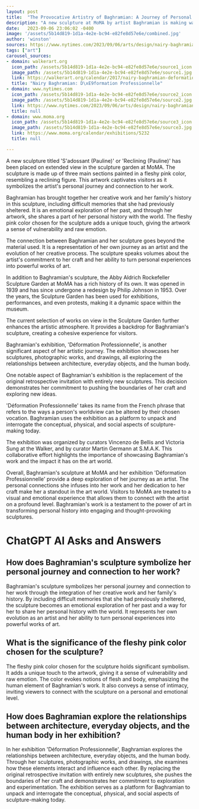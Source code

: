 ```yaml
---
layout: post
title:  "The Provocative Artistry of Baghramian: A Journey of Personal Connections and Transformative Power"
description: "A new sculpture at MoMA by artist Baghramian is making waves with its provocative interpretation of personal history and transformative power. The sculpture, titled 'S'adossant (Pauline)' or 'Reclining (Pauline)', captures the artist's personal journey and connection to her work in a mesmerizing display of vulnerability and raw emotion."
date:   2023-09-06 23:06:02 -0400
image: '/assets/5b14d819-1d1a-4e2e-bc94-e82fe8d57e6e/combined.jpg'
author: 'winston'
sources: https://www.nytimes.com/2023/09/06/arts/design/nairy-baghramian-met-facade-nyc-sculpture.html https://www.moma.org/calendar/exhibitions/5232 https://walkerart.org/calendar/2017/nairy-baghramian-deformation-professionnelle
tags: ["art"]
carousel_sources:
- domain: walkerart.org
  icon_path: /assets/5b14d819-1d1a-4e2e-bc94-e82fe8d57e6e/source1_icon.jpg
  image_path: /assets/5b14d819-1d1a-4e2e-bc94-e82fe8d57e6e/source1.jpg
  link: https://walkerart.org/calendar/2017/nairy-baghramian-deformation-professionnelle
  title: "Nairy Baghramian: D\xE9formation Professionnelle"
- domain: www.nytimes.com
  icon_path: /assets/5b14d819-1d1a-4e2e-bc94-e82fe8d57e6e/source2_icon.jpg
  image_path: /assets/5b14d819-1d1a-4e2e-bc94-e82fe8d57e6e/source2.jpg
  link: https://www.nytimes.com/2023/09/06/arts/design/nairy-baghramian-met-facade-nyc-sculpture.html
  title: null
- domain: www.moma.org
  icon_path: /assets/5b14d819-1d1a-4e2e-bc94-e82fe8d57e6e/source3_icon.jpg
  image_path: /assets/5b14d819-1d1a-4e2e-bc94-e82fe8d57e6e/source3.jpg
  link: https://www.moma.org/calendar/exhibitions/5232
  title: null

---
```


A new sculpture titled 'S'adossant (Pauline)' or 'Reclining (Pauline)' has been placed on extended view in the sculpture garden at MoMA. The sculpture is made up of three main sections painted in a fleshy pink color, resembling a reclining figure. This artwork captivates visitors as it symbolizes the artist's personal journey and connection to her work.

Baghramian has brought together her creative work and her family's history in this sculpture, including difficult memories that she had previously sheltered. It is an emotional exploration of her past, and through her artwork, she shares a part of her personal history with the world. The fleshy pink color chosen for the sculpture adds a unique touch, giving the artwork a sense of vulnerability and raw emotion.

The connection between Baghramian and her sculpture goes beyond the material used. It is a representation of her own journey as an artist and the evolution of her creative process. The sculpture speaks volumes about the artist's commitment to her craft and her ability to turn personal experiences into powerful works of art.

In addition to Baghramian's sculpture, the Abby Aldrich Rockefeller Sculpture Garden at MoMA has a rich history of its own. It was opened in 1939 and has since undergone a redesign by Philip Johnson in 1953. Over the years, the Sculpture Garden has been used for exhibitions, performances, and even protests, making it a dynamic space within the museum.

The current selection of works on view in the Sculpture Garden further enhances the artistic atmosphere. It provides a backdrop for Baghramian's sculpture, creating a cohesive experience for visitors.

Baghramian's exhibition, 'Déformation Professionnelle', is another significant aspect of her artistic journey. The exhibition showcases her sculptures, photographic works, and drawings, all exploring the relationships between architecture, everyday objects, and the human body.

One notable aspect of Baghramian's exhibition is the replacement of the original retrospective invitation with entirely new sculptures. This decision demonstrates her commitment to pushing the boundaries of her craft and exploring new ideas.

'Déformation Professionnelle' takes its name from the French phrase that refers to the ways a person's worldview can be altered by their chosen vocation. Baghramian uses the exhibition as a platform to unpack and interrogate the conceptual, physical, and social aspects of sculpture-making today.

The exhibition was organized by curators Vincenzo de Bellis and Victoria Sung at the Walker, and by curator Martin Germann at S.M.A.K. This collaborative effort highlights the importance of showcasing Baghramian's work and the impact it has on the art world.

Overall, Baghramian's sculpture at MoMA and her exhibition 'Déformation Professionnelle' provide a deep exploration of her journey as an artist. The personal connections she infuses into her work and her dedication to her craft make her a standout in the art world. Visitors to MoMA are treated to a visual and emotional experience that allows them to connect with the artist on a profound level. Baghramian's work is a testament to the power of art in transforming personal history into engaging and thought-provoking sculptures.


# ChatGPT AI Asks and Answers
## How does Baghramian's sculpture symbolize her personal journey and connection to her work?
Baghramian's sculpture symbolizes her personal journey and connection to her work through the integration of her creative work and her family's history. By including difficult memories that she had previously sheltered, the sculpture becomes an emotional exploration of her past and a way for her to share her personal history with the world. It represents her own evolution as an artist and her ability to turn personal experiences into powerful works of art.

## What is the significance of the fleshy pink color chosen for the sculpture?
The fleshy pink color chosen for the sculpture holds significant symbolism. It adds a unique touch to the artwork, giving it a sense of vulnerability and raw emotion. The color evokes notions of flesh and body, emphasizing the human element of Baghramian's work. It also conveys a sense of intimacy, inviting viewers to connect with the sculpture on a personal and emotional level.

## How does Baghramian explore the relationships between architecture, everyday objects, and the human body in her exhibition?
In her exhibition 'Déformation Professionnelle', Baghramian explores the relationships between architecture, everyday objects, and the human body. Through her sculptures, photographic works, and drawings, she examines how these elements interact and influence each other. By replacing the original retrospective invitation with entirely new sculptures, she pushes the boundaries of her craft and demonstrates her commitment to exploration and experimentation. The exhibition serves as a platform for Baghramian to unpack and interrogate the conceptual, physical, and social aspects of sculpture-making today.

